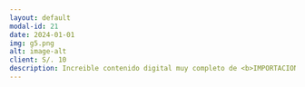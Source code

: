 ```yaml
---
layout: default
modal-id: 21
date: 2024-01-01
img: g5.png
alt: image-alt
client: S/. 10
description: Increible contenido digital muy completo de <b>IMPORTACIONES.</b> Aprende a importar el producto que usted quiera y emprende un negocio.<br><br>ppts, sesiones grabadas. 
---
```

